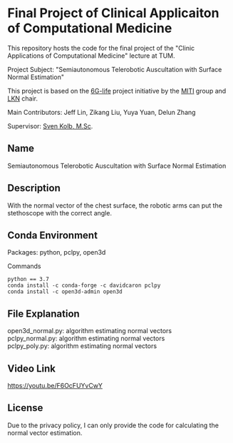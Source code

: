 # Final Project of Clinical Applicaiton of Computational Medicine

This repository hosts the code for the final project of the "Clinic Applications of Computational Medicine" lecture at TUM.

Project Subject: "Semiautonomous Telerobotic Auscultation with Surface Normal Estimation"

This project is based on the [6G-life](https://www.ce.cit.tum.de/lkn/research/6g-life/) project initiative by the [MITI](https://web.med.tum.de/en/miti/home/) group and [LKN](https://www.ce.cit.tum.de/lkn/startseite/) chair.

Main Contributors: Jeff Lin, Zikang Liu, Yuya Yuan, Delun Zhang
 
Supervisor: [Sven Kolb, M.Sc](https://web.med.tum.de/miti/personen/sven-kolb/).

## Name
Semiautonomous Telerobotic Auscultation with Surface Normal Estimation

## Description
With the normal vector of the chest surface, the robotic arms can put the stethoscope with the correct angle. 

## Conda Environment
Packages: python, pclpy, open3d 

Commands      
```
python == 3.7       
conda install -c conda-forge -c davidcaron pclpy        
conda install -c open3d-admin open3d        
```

## File Explanation    
open3d_normal.py: algorithm estimating normal vectors    
pclpy_normal.py: algorithm estimating normal vectors    
pclpy_poly.py: algorithm estimating normal vectors             

## Video Link 
https://youtu.be/F6OcFUYvCwY      

## License
Due to the privacy policy, I can only provide the code for calculating the normal vector estimation.
